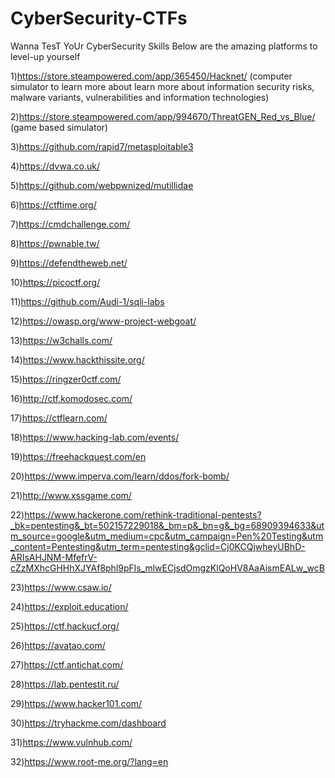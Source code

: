 # CyberSecurity-CTFs
Wanna TesT YoUr CyberSecurity Skills Below are the amazing platforms to level-up yourself 

1)https://store.steampowered.com/app/365450/Hacknet/ (computer simulator to learn more about learn more about information security risks, malware variants, vulnerabilities and information technologies)

2)https://store.steampowered.com/app/994670/ThreatGEN_Red_vs_Blue/ (game based simulator)

3)https://github.com/rapid7/metasploitable3 

4)https://dvwa.co.uk/

5)https://github.com/webpwnized/mutillidae

6)https://ctftime.org/ 

7)https://cmdchallenge.com/

8)https://pwnable.tw/

9)https://defendtheweb.net/

10)https://picoctf.org/

11)https://github.com/Audi-1/sqli-labs

12)https://owasp.org/www-project-webgoat/

13)https://w3challs.com/

14)https://www.hackthissite.org/

15)https://ringzer0ctf.com/

16)http://ctf.komodosec.com/

17)https://ctflearn.com/

18)https://www.hacking-lab.com/events/

19)https://freehackquest.com/en

20)https://www.imperva.com/learn/ddos/fork-bomb/

21)http://www.xssgame.com/

22)https://www.hackerone.com/rethink-traditional-pentests?_bk=pentesting&_bt=502157229018&_bm=p&_bn=g&_bg=68909394633&utm_source=google&utm_medium=cpc&utm_campaign=Pen%20Testing&utm_content=Pentesting&utm_term=pentesting&gclid=Cj0KCQjwheyUBhD-ARIsAHJNM-MfefrV-cZzMXhcGHHhXJYAf8phl9pFls_mlwECjsdOmgzKlQoHV8AaAismEALw_wcB

23)https://www.csaw.io/

24)https://exploit.education/

25)https://ctf.hackucf.org/

26)https://avatao.com/

27)https://ctf.antichat.com/

28)https://lab.pentestit.ru/

29)https://www.hacker101.com/

30)https://tryhackme.com/dashboard

31)https://www.vulnhub.com/

32)https://www.root-me.org/?lang=en

